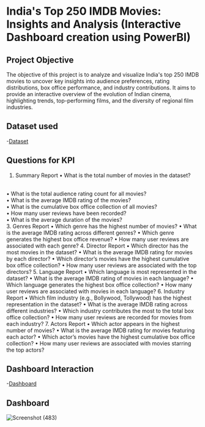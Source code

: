 # India's Top 250 IMDB Movies: Insights and Analysis (Interactive Dashboard creation using PowerBI)
## Project Objective
The objective of this project is to analyze and visualize India's top 250 IMDB movies to uncover key insights into audience preferences, rating distributions, box office performance, and industry contributions. It aims to provide an interactive overview of the evolution of Indian cinema, highlighting trends, top-performing films, and the diversity of regional film industries.

## Dataset used
-<a href="https://github.com/Santhoshkumarse/India-s-Top-250-IMDB-Movies/blob/main/IMdB_India_Top250.xlsx">Dataset</a>

## Questions for KPI
1. Summary Report
•	What is the total number of movies in the dataset?
<br>
•	What is the total audience rating count for all movies?
<br>
•	What is the average IMDB rating of the movies?
<br>
•	What is the cumulative box office collection of all movies?
<br>
•	How many user reviews have been recorded?
<br>
•	What is the average duration of the movies?
<br>
3. Genres Report
•	Which genre has the highest number of movies?
•	What is the average IMDB rating across different genres?
•	Which genre generates the highest box office revenue?
•	How many user reviews are associated with each genre?
4. Director Report
•	Which director has the most movies in the dataset?
•	What is the average IMDB rating for movies by each director?
•	Which director’s movies have the highest cumulative box office collection?
•	How many user reviews are associated with the top directors?
5. Language Report
•	Which language is most represented in the dataset?
•	What is the average IMDB rating of movies in each language?
•	Which language generates the highest box office collection?
•	How many user reviews are associated with movies in each language?
6. Industry Report
•	Which film industry (e.g., Bollywood, Tollywood) has the highest representation in the dataset?
•	What is the average IMDB rating across different industries?
•	Which industry contributes the most to the total box office collection?
•	How many user reviews are recorded for movies from each industry?
7. Actors Report
•	Which actor appears in the highest number of movies?
•	What is the average IMDB rating for movies featuring each actor?
•	Which actor’s movies have the highest cumulative box office collection?
•	How many user reviews are associated with movies starring the top actors?


## Dashboard Interaction
-<a href="https://github.com/Santhoshkumarse/India-s-Top-250-IMDB-Movies/blob/main/Screenshot%20(483).png">Dashboard</a>

## Dashboard
![Screenshot (483)](https://github.com/user-attachments/assets/4feb3274-4b0e-4aa1-a805-a1674a649488)









